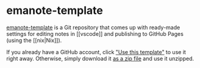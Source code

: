 # emanote-template

[emanote-template][gh] is a Git repository that comes up with ready-made settings for editing notes in [[vscode]] and publishing to GitHub Pages (using the [[nix|Nix]]).

If you already have a GitHub account, click ["Use this template"][gh] to use it right away. Otherwise, simply download it [as a zip file](https://github.com/srid/emanote-template/archive/refs/heads/master.zip) and use it unzipped.

[gh]: https://github.com/srid/emanote-template